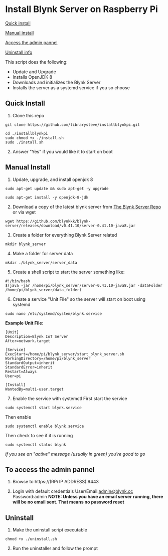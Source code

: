 # Install Blynk Server on Raspberry Pi

[Quick install](https://github.com/librarysteve/installblynkpi#quick-install)

[Manual install](https://github.com/librarysteve/installblynkpi#manual-install)

[Access the admin pannel](https://github.com/librarysteve/installblynkpi#to-access-the-admin-pannel)

[Uninstall info](https://github.com/librarysteve/installblynkpi/blob/master/README.md#uninstall)

This script does the following:
  * Update and Upgrade
  * Installs OpenJDK 8
  * Downloads and initializes the Blynk Server
  * Installs the server as a systemd service if you so choose

## Quick Install

1) Clone this repo

```shell
git clone https://github.com/librarysteve/installblynkpi.git
```
```shell
cd ./installblynkpi
sudo chmod +x ./install.sh
sudo ./install.sh
```
2) Answer "Yes" if you would like it to start on boot

## Manual Install 
1) Update, upgrade, and install openjdk 8
```shell
sudo apt-get update && sudo apt-get -y upgrade
```
```shell
sudo apt-get install -y openjdk-8-jdk
```
2) Download a copy of the latest blynk server from [The Blynk Server Repo](https://github.com/blynkkk/blynk-server/releases)
or via wget
```shell
wget https://github.com/blynkkk/blynk-server/releases/download/v0.41.10/server-0.41.10-java8.jar
```
3) Create a folder for everything Blynk Server related
```shell
mkdir blynk_server
```
4) Make a folder for server data
```shell
mkdir ./blynk_server/server_data
```
5) Create a shell script to start the server
something like:
```shell
#!/bin/bash
$(java -jar /home/pi/blynk_server/server-0.41.10-java8.jar -dataFolder /home/pi/blynk_server/data_folder)
```
6) Create a service "Unit File" so the server will start on boot using systemd 
```shell
sudo nano /etc/systemd/system/blynk.service
```
__Example Unit File:__
```
[Unit]
Description=Blynk IoT Server
After=network.target

[Service]
ExecStart=/home/pi/blynk_server/start_blynk_server.sh
WorkingDirectory=/home/pi/blynk_server
StandardOutput=inherit
StandardError=inherit
Restart=Always
User=pi

[Install]
WantedBy=multi-user.target
```
7) Enable the service with systemctl
First start the service
```shell
sudo systemctl start blynk.service
```
Then enable
```shell
sudo systemctl enable blynk.service
```
Then check to see if it is running
```shell
sudo systemctl status blynk
```
*if you see an "active" message (usually in green) you're good to go*

## To access the admin pannel

1) Browse to https://(RPi IP ADDRESS):9443

2) Login with default credentials
  User/Email:admin@blynk.cc
  Password:admin
__NOTE: Unless you have an email server running, there will be no email sent. That means no password reset__ 

## Uninstall
1) Make the uninstall script executable
```shell
chmod +x ./uninstall.sh
```
2) Run the uninstaller and follow the prompt
